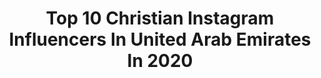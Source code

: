 ---
title: Top 10 Christian Instagram Influencers In United Arab Emirates In 2020
description: >-
  Find top christian Instagram influencers in United Arab Emirates in 2020. Most popular hashtags: #style #mydubai #fashion #dubai.
platform: Instagram
profiles:
  - username: "gabrielrphotography"
    fullname: >-
      Photographer DUBAI - Gabriel
    location: "United Arab Emirates"
    followers: 20918
    engagement: 563
    commentsToLikes: 0.047260
    id: ck5zmllaqms7r0i14a2z6ujzs
    verified: false
    hashtags: "#fitgirlsworldwide, #jeansjacket, #editorialfashion, #bodygoals"
  - username: "ankitamehraofficial"
    fullname: >-
      Ankita Mehra 🧿
    location: "United Arab Emirates"
    followers: 169100
    engagement: 98
    commentsToLikes: 0.027883
    id: ck15q0plu0jgp0i19ssm3l5jp
    verified: false
    hashtags: "#riakaish, #rumi, #retrokid, #watervilla"
  - username: "theartbeatbyb"
    fullname: >-
      BINCY | THE ART BEAT BY B
    location: "United Arab Emirates"
    followers: 40723
    engagement: 1108
    commentsToLikes: 0.028539
    id: ck0vxr3040aa50i19r46l871p
    verified: false
    hashtags: "#artistoninstagram, #topnine, #mandalaart, #satisfyingvideos"
  - username: "soso_maher"
    fullname: >-
      Soso Maher 🦋
    location: "United Arab Emirates"
    followers: 24051
    engagement: 668
    commentsToLikes: 0.038009
    id: ck5qdscqjx3qc0i110mdwt5w4
    verified: false
    hashtags: "#mominstyle, #fireworks, #airjordan, #tiktokmemes"
  - username: "o777xy"
    fullname: >-
      Miller Anna
    location: "United Arab Emirates"
    followers: 43951
    engagement: 364
    commentsToLikes: 0.007658
    id: ck0w3h02btcz80i19ge42qult
    verified: false
    hashtags: "#louisvuitton, #goldcapuccino, #relaxtime, #hermesherbag"
  - username: "tzdale"
    fullname: >-
      Miss Nation Uganda 2019
    location: "United Arab Emirates"
    followers: 18219
    engagement: 659
    commentsToLikes: 0.056404
    id: ck600q2mwe20m0i14faiuxfgh
    verified: false
    hashtags: "#pageants, #pageantlife, #instagood, #internationalpageant"
  - username: "charbelkaramfashion"
    fullname: >-
      Charbel Karam شربل كرم
    location: "United Arab Emirates"
    followers: 108366
    engagement: 91
    commentsToLikes: 0.012389
    id: ck5c2eiyex3oe0i11afklg6xx
    verified: false
    hashtags: "#jewlery, #couture, #dresse, #elegant"
  - username: "explore.dubai_"
    fullname: >-
      explore Dubai
    location: "United Arab Emirates"
    followers: 83798
    engagement: 700
    commentsToLikes: 0.010148
    id: ck5but7x9ieef0i1196ozgd2z
    verified: false
    hashtags: "#stayhome, #burjkhalifa, #burjalarab"
---